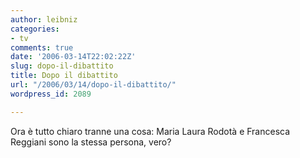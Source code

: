```yaml
---
author: leibniz
categories:
- tv
comments: true
date: '2006-03-14T22:02:22Z'
slug: dopo-il-dibattito
title: Dopo il dibattito
url: "/2006/03/14/dopo-il-dibattito/"
wordpress_id: 2089

---
```

Ora è tutto chiaro tranne una cosa: Maria Laura Rodotà e Francesca Reggiani sono la stessa persona, vero?
